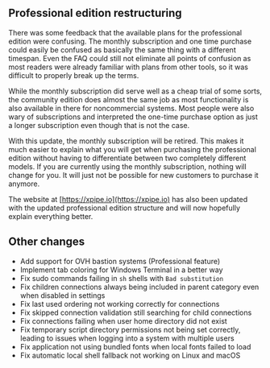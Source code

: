 ## Professional edition restructuring

There was some feedback that the available plans for the professional edition were confusing. The monthly subscription and one time purchase could easily be confused as basically the same thing with a different timespan. Even the FAQ could still not eliminate all points of confusion as most readers were already familiar with plans from other tools, so it was difficult to properly break up the terms.

While the monthly subscription did serve well as a cheap trial of some sorts, the community edition does almost the same job as most functionality is also available in there for noncommercial systems. Most people were also wary of subscriptions and interpreted the one-time purchase option as just a longer subscription even though that is not the case.

With this update, the monthly subscription will be retired. This makes it much easier to explain what you will get when purchasing the professional edition without having to differentiate between two completely different models. If you are currently using the monthly subscription, nothing will change for you. It will just not be possible for new customers to purchase it anymore.

The website at [https://xpipe.io](https://xpipe.io) has also been updated with the updated professional edition structure and will now hopefully explain everything better.

## Other changes

- Add support for OVH bastion systems (Professional feature)
- Implement tab coloring for Windows Terminal in a better way
- Fix sudo commands failing in `sh` shells with `Bad substitution`
- Fix children connections always being included in parent category even when disabled in settings
- Fix last used ordering not working correctly for connections
- Fix skipped connection validation still searching for child connections
- Fix connections failing when user home directory did not exist
- Fix temporary script directory permissions not being set correctly, leading to issues when logging into a system with multiple users
- Fix application not using bundled fonts when local fonts failed to load
- Fix automatic local shell fallback not working on Linux and macOS

